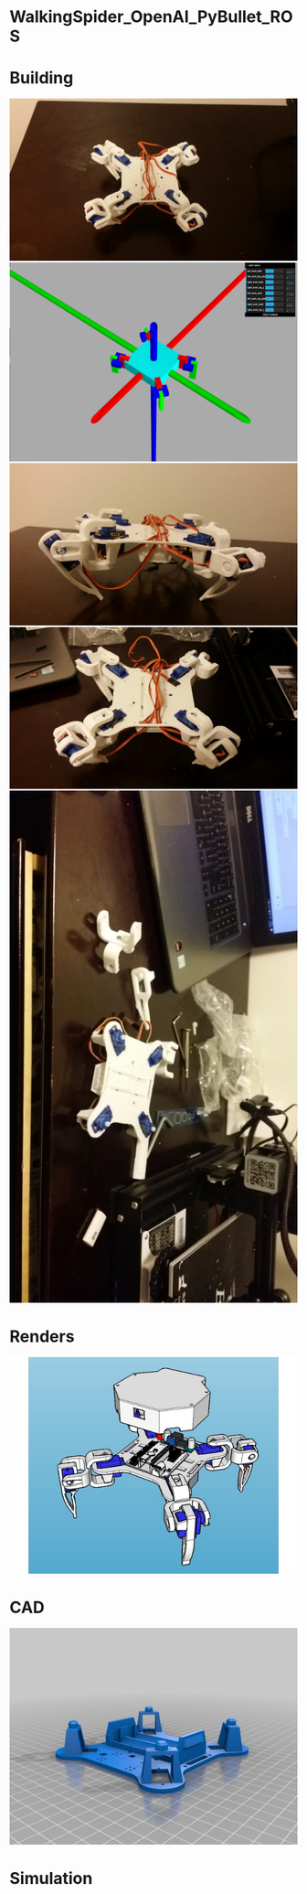 # WalkingSpider_OpenAI_PyBullet_ROS

# Building


![spider](/images/spider(2).jpeg)
![spider](/images/URDF.png)
![spider](/images/spider(4).jpeg)
![spider](/images/spider(8).jpeg)
![spider](/images/spider(1).jpeg)

# Renders

![spider](/images/RENDERS/316355f2d4c8946b148594827b7de545_preview_featured.jpg)

# CAD
![spider](/images/CAD/1aab238b7800d3096ec45e017554c280_preview_featured.jpg)

# Simulation

